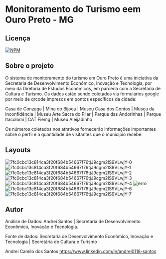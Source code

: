 # Monitoramento do Turismo eem Ouro Preto - MG

## Licença  

[![NPM](https://img.shields.io/npm/l/react)](https://github.com/andrei0118/gn-vendas/blob/master/LICENSE)

## Sobre o projeto

O sistema de monitoramento do turismo em Ouro Preto é uma iniciativa da Secretaria de Desenvolvimento Econômico, Inovação e Tecnologia, por meio da Diretoria de Estudos Econômicos, em parceria com a Secretaria de Cultura e Turismo.
Os dados estão sendo coletados via formulários google por meio de qrcode impresos em pontos específicos da cidade: 

Casa de Gonzaga | Mina do Bijoca | Museu Casa dos Contos | Museu da Inconfidência 
| Museu Arte Sacra do Pilar | Parque das Andorinhas | Parque Itacolomi | CAT Fiemg | Museu  Aleijadinho 

Os números coletados nos atrativos fornecerão informações importantes sobre o perfil e a quantidade de visitantes que o município recebe.



##  Layouts  

![7fc0cbc13c814ca3f20f684b54667f76tjJ9cgm2IS9VLwjY-0](https://github.com/andrei0118/Monitoramento-Turismo-Powerbi/assets/75299828/4609db77-90e9-4b81-bec7-aac3318032b9)
![7fc0cbc13c814ca3f20f684b54667f76tjJ9cgm2IS9VLwjY-1](https://github.com/andrei0118/Monitoramento-Turismo-Powerbi/assets/75299828/af2eeb67-a333-4ca2-a079-9750a8615043)
![7fc0cbc13c814ca3f20f684b54667f76tjJ9cgm2IS9VLwjY-2](https://github.com/andrei0118/Monitoramento-Turismo-Powerbi/assets/75299828/b13e512a-32f9-4f87-933d-837aadb0d038)
![7fc0cbc13c814ca3f20f684b54667f76tjJ9cgm2IS9VLwjY-3](https://github.com/andrei0118/Monitoramento-Turismo-Powerbi/assets/75299828/fac305d3-b3e8-4286-b9a5-c53ca9ee124a)
![7fc0cbc13c814ca3f20f684b54667f76tjJ9cgm2IS9VLwjY-4](https://github.com/andrei0118/Monitoramento-Turismo-Powerbi/assets/75299828/2cd4ba9d-4e5b-4019-80fa-6fb161f035e9)
![erro](https://github.com/andrei0118/Monitoramento-Turismo-Powerbi/assets/75299828/838bbb59-b866-478d-958b-cde55b33ec71)
![7fc0cbc13c814ca3f20f684b54667f76tjJ9cgm2IS9VLwjY-6](https://github.com/andrei0118/Monitoramento-Turismo-Powerbi/assets/75299828/e5690811-5f4a-4322-b34b-2861ba744fbc)
![7fc0cbc13c814ca3f20f684b54667f76tjJ9cgm2IS9VLwjY-7](https://github.com/andrei0118/Monitoramento-Turismo-Powerbi/assets/75299828/54dd146e-6c30-4760-832d-1616b18cfa6e)

## Autor

Análise de Dados: Andrei Santos | Secretaria de Desenvolvimento Econômico, Inovação e Tecnologia. 

Fonte de dados: Secretaria de Desenvolvimento Econômico, Inovação e Tecnologia | Secretária de Cultura e Turismo

Andrei Camilo dos Santos
https://www.linkedin.com/in/andrei0118-santos


